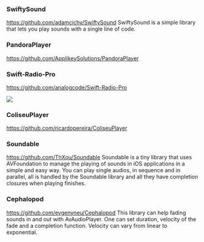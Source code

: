 ### SwiftySound
https://github.com/adamcichy/SwiftySound
SwiftySound is a simple library that lets you play sounds with a single line of code.

### PandoraPlayer
https://github.com/ApplikeySolutions/PandoraPlayer

### Swift-Radio-Pro
https://github.com/analogcode/Swift-Radio-Pro

![](https://camo.githubusercontent.com/314cb263e0a57501bec384a978c8ba56fb269bb6/68747470733a2f2f666574686963612e636f6d2f6173736574732f696d672f7765622f73776966742d726164696f2e6a7067)

### ColiseuPlayer
https://github.com/ricardopereira/ColiseuPlayer

### Soundable
https://github.com/ThXou/Soundable
Soundable is a tiny library that uses AVFoundation to manage the playing of sounds in iOS applications in a simple and easy way. You can play single audios, in sequence and in parallel, all is handled by the Soundable library and all they have completion closures when playing finishes.

### Cephalopod
https://github.com/evgenyneu/Cephalopod
This library can help fading sounds in and out with AvAudioPlayer. One can set duration, velocity of the fade and a completion function. Velocity can vary from linear to exponential.



